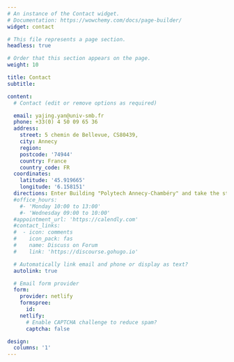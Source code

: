 ```yaml
---
# An instance of the Contact widget.
# Documentation: https://wowchemy.com/docs/page-builder/
widget: contact

# This file represents a page section.
headless: true

# Order that this section appears on the page.
weight: 10

title: Contact
subtitle:

content:
  # Contact (edit or remove options as required)

  email: yajing.yan@univ-smb.fr
  phone: +33(0) 4 50 09 65 36
  address:
    street: 5 chemin de Bellevue, CS80439,
    city: Annecy
    region: 
    postcode: '74944'
    country: France
    country_code: FR
  coordinates:
    latitude: '45.919665'
    longitude: '6.158151'
  directions: Enter Building "Polytech Annecy-Chambéry" and take the stairs to Office 206 on Floor 2
  #office_hours:
    #- 'Monday 10:00 to 13:00'
    #- 'Wednesday 09:00 to 10:00'
  #appointment_url: 'https://calendly.com'
  #contact_links:
  #  - icon: comments
  #    icon_pack: fas
  #    name: Discuss on Forum
  #    link: 'https://discourse.gohugo.io'

  # Automatically link email and phone or display as text?
  autolink: true

  # Email form provider
  form:
    provider: netlify
    formspree:
      id:
    netlify:
      # Enable CAPTCHA challenge to reduce spam?
      captcha: false

design:
  columns: '1'
---
```

